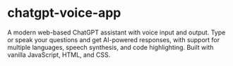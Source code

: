 # chatgpt-voice-app

A modern web-based ChatGPT assistant with voice input and output. Type or speak your questions and get AI-powered responses, with support for multiple languages, speech synthesis, and code highlighting. Built with vanilla JavaScript, HTML, and CSS.
